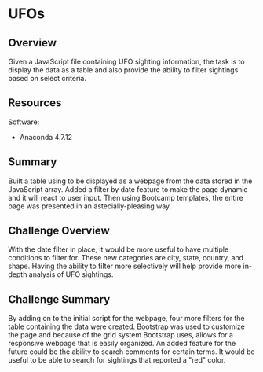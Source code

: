 # UFOs

## Overview
Given a JavaScript file containing UFO sighting information, the task is to display the data as a table and also provide the ability to filter sightings based on select criteria. 

## Resources
Software:
- Anaconda 4.7.12

## Summary
Built a table using to be displayed as a webpage from the data stored in the JavaScript array. Added a filter by date feature to make the page dynamic and it will react to user input. Then using Bootcamp templates, the entire page was presented in an astecially-pleasing way.

## Challenge Overview
With the date filter in place, it would be more useful to have multiple conditions to filter for. These new categories are city, state, country, and shape. Having the ability to filter more selectively will help provide more in-depth analysis of UFO sightings.

## Challenge Summary
By adding on to the initial script for the webpage, four more filters for the table containing the data were created. Bootstrap was used to customize the page and because of the grid system Bootstrap uses, allows for a responsive webpage that is easily organized. An added feature for the future could be the ability to search comments for certain terms. It would be useful to be able to search for sightings that reported a "red" color. 